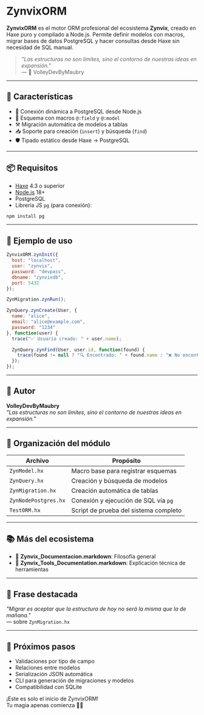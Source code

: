 # ZynvixORM

**ZynvixORM** es el motor ORM profesional del ecosistema **Zynvix**, creado en Haxe puro y compilado a Node.js. Permite definir modelos con macros, migrar bases de datos PostgreSQL y hacer consultas desde Haxe sin necesidad de SQL manual.

> _"Las estructuras no son límites, sino el contorno de nuestras ideas en expansión."_  
> — 🧙 VolleyDevByMaubry

---

## 🚀 Características

- 🔌 Conexión dinámica a PostgreSQL desde Node.js
- 🧠 Esquema con macros `@:field` y `@:model`
- ⚒️ Migración automática de modelos a tablas
- 📥 Soporte para creación (`insert`) y búsqueda (`find`)
- 🛡 Tipado estático desde Haxe → PostgreSQL

---

## 📦 Requisitos

- [Haxe](https://haxe.org/) 4.3 o superior
- [Node.js](https://nodejs.org/) 18+
- PostgreSQL
- Librería JS `pg` (para conexión):

```bash
npm install pg
```

---

## 🧪 Ejemplo de uso

```javascript
ZynvixORM.zynInit({
  host: "localhost",
  user: "zynvix",
  password: "devpass",
  dbname: "zynvixdb",
  port: 5432
});

ZynMigration.zynRun();

ZynQuery.zynCreate(User, {
  name: "alice",
  email: "alice@example.com",
  password: "1234"
}, function(user) {
  trace("✅ Usuario creado: " + user.name);

  ZynQuery.zynFind(User, user.id, function(found) {
    trace(found != null ? "🔍 Encontrado: " + found.name : "❌ No encontrado");
  });
});
```

---

## 🧙 Autor

**VolleyDevByMaubry**  
_"Las estructuras no son límites, sino el contorno de nuestras ideas en expansión."_

---

## 📁 Organización del módulo

| Archivo                | Propósito                                    |
|------------------------|----------------------------------------------|
| `ZynModel.hx`         | Macro base para registrar esquemas           |
| `ZynQuery.hx`         | Creación y búsqueda de modelos               |
| `ZynMigration.hx`     | Creación automática de tablas                |
| `ZynNodePostgres.hx`  | Conexión y ejecución de SQL vía `pg`         |
| `TestORM.hx`          | Script de prueba del sistema completo        |

---

## 📚 Más del ecosistema

- 📄 **Zynvix_Documentacion.markdown**: Filosofía general
- 📄 **Zynvix_Tools_Documentation.markdown**: Explicación técnica de herramientas

---

## 🧠 Frase destacada

_"Migrar es aceptar que la estructura de hoy no será la misma que la de mañana."_  
— sobre `ZynMigration.hx`

---

## 🧱 Próximos pasos

- Validaciones por tipo de campo
- Relaciones entre modelos
- Serialización JSON automática
- CLI para generación de migraciones y modelos
- Compatibilidad con SQLite

¡Este es solo el inicio de ZynvixORM!  
Tu magia apenas comienza 🧪✨